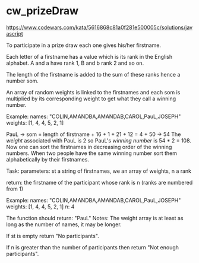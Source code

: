 # cw_prizeDraw
https://www.codewars.com/kata/5616868c81a0f281e500005c/solutions/javascript

To participate in a prize draw each one gives his/her firstname.

Each letter of a firstname has a value which is its rank in the English alphabet. A and a have rank 1, B and b rank 2 and so on.

The length of the firstname is added to the sum of these ranks hence a number som.

An array of random weights is linked to the firstnames and each som is multiplied by its corresponding weight to get what they call a winning number.

Example:
names: "COLIN,AMANDBA,AMANDAB,CAROL,PauL,JOSEPH"
weights: [1, 4, 4, 5, 2, 1]

PauL -> som = length of firstname + 16 + 1 + 21 + 12 = 4 + 50 -> 54
The *weight* associated with PauL is 2 so PauL's *winning number* is 54 * 2 = 108.
Now one can sort the firstnames in decreasing order of the winning numbers. When two people have the same winning number sort them alphabetically by their firstnames.

Task:
parameters: st a string of firstnames, we an array of weights, n a rank

return: the firstname of the participant whose rank is n (ranks are numbered from 1)

Example:
names: "COLIN,AMANDBA,AMANDAB,CAROL,PauL,JOSEPH"
weights: [1, 4, 4, 5, 2, 1]
n: 4

The function should return: "PauL"
Notes:
The weight array is at least as long as the number of names, it may be longer.

If st is empty return "No participants".

If n is greater than the number of participants then return "Not enough participants".
